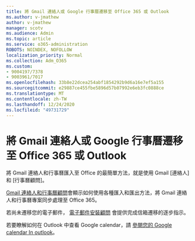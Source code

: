 ```yaml
---
title: 將 Gmail 連絡人或 Google 行事曆遷移至 Office 365 或 Outlook
ms.author: v-jmathew
author: v-jmathew
manager: scotv
ms.audience: Admin
ms.topic: article
ms.service: o365-administration
ROBOTS: NOINDEX, NOFOLLOW
localization_priority: Normal
ms.collection: Adm_O365
ms.custom:
- 9004197/7378
- 9003961/7017
ms.openlocfilehash: 33b8e22dcea254abf1854292b9d6a16e7ef5a155
ms.sourcegitcommit: e29887ce455fbe5896d57b07992e6eb3fc0888ce
ms.translationtype: MT
ms.contentlocale: zh-TW
ms.lasthandoff: 12/24/2020
ms.locfileid: "49731729"
---
```

# <a name="migrate-gmail-contacts-or-google-calendars-to-office-365-or-outlook"></a>將 Gmail 連絡人或 Google 行事曆遷移至 Office 365 或 Outlook

將 Gmail 連絡人和行事曆匯入至 Office 的最簡單方法，就是使用 Gmail [連絡人] 和 [行事曆顧問]。

[Gmail 連絡人和行事曆顧問](https://go.microsoft.com/fwlink/?linkid=2134386)會顯示如何使用各種匯入和匯出方法，將 Gmail 連絡人和行事曆專案同步處理至 Office 365。

若尚未遷移您的電子郵件， [電子郵件安裝顧問](https://go.microsoft.com/fwlink/?linkid=2133951) 會提供完成信箱遷移的逐步指示。

若要瞭解如何在 Outlook 中查看 Google calendar，請 [參閱您的 Google calendar In outlook](https://go.microsoft.com/fwlink/?linkid=2083939)。
